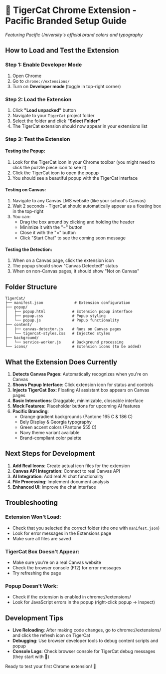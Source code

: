# 🐅 TigerCat Chrome Extension - Pacific Branded Setup Guide

*Featuring Pacific University's official brand colors and typography*

## How to Load and Test the Extension

### Step 1: Enable Developer Mode
1. Open Chrome
2. Go to `chrome://extensions/`
3. Turn on **Developer mode** (toggle in top-right corner)

### Step 2: Load the Extension
1. Click **"Load unpacked"** button
2. Navigate to your `TigerCat` project folder
3. Select the folder and click **"Select Folder"**
4. The TigerCat extension should now appear in your extensions list

### Step 3: Test the Extension

#### Testing the Popup:
1. Look for the TigerCat icon in your Chrome toolbar (you might need to click the puzzle piece icon to see it)
2. Click the TigerCat icon to open the popup
3. You should see a beautiful popup with the TigerCat interface

#### Testing on Canvas:
1. Navigate to any Canvas LMS website (like your school's Canvas)
2. Wait 2 seconds - TigerCat should automatically appear as a floating box in the top-right
3. You can:
   - Drag the box around by clicking and holding the header
   - Minimize it with the "−" button
   - Close it with the "×" button
   - Click "Start Chat" to see the coming soon message

#### Testing the Detection:
1. When on a Canvas page, click the extension icon
2. The popup should show "Canvas Detected!" status
3. When on non-Canvas pages, it should show "Not on Canvas"

## Folder Structure

```
TigerCat/
├── manifest.json              # Extension configuration
├── popup/
│   ├── popup.html            # Extension popup interface
│   ├── popup.css             # Popup styling
│   └── popup.js              # Popup functionality
├── content/
│   ├── canvas-detector.js    # Runs on Canvas pages
│   └── tigercat-styles.css   # Injected styles
├── background/
│   └── service-worker.js     # Background processing
└── icons/                    # Extension icons (to be added)
```

## What the Extension Does Currently

1. **Detects Canvas Pages**: Automatically recognizes when you're on Canvas
2. **Shows Popup Interface**: Click extension icon for status and controls
3. **Injects TigerCat Box**: Floating AI assistant box appears on Canvas pages
4. **Basic Interactions**: Draggable, minimizable, closeable interface
5. **Mock Features**: Placeholder buttons for upcoming AI features
6. **Pacific Branding**: 
   - Orange gradient backgrounds (Pantone 165 C & 186 C)
   - Bely Display & Georgia typography
   - Green accent colors (Pantone 555 C) 
   - Navy theme variant available
   - Brand-compliant color palette

## Next Steps for Development

1. **Add Real Icons**: Create actual icon files for the extension
2. **Canvas API Integration**: Connect to real Canvas API
3. **AI Integration**: Add real AI chat functionality
4. **File Processing**: Implement document analysis
5. **Enhanced UI**: Improve the chat interface

## Troubleshooting

### Extension Won't Load:
- Check that you selected the correct folder (the one with `manifest.json`)
- Look for error messages in the Extensions page
- Make sure all files are saved

### TigerCat Box Doesn't Appear:
- Make sure you're on a real Canvas website
- Check the browser console (F12) for error messages
- Try refreshing the page

### Popup Doesn't Work:
- Check if the extension is enabled in chrome://extensions/
- Look for JavaScript errors in the popup (right-click popup → Inspect)

## Development Tips

- **Live Reloading**: After making code changes, go to chrome://extensions/ and click the refresh icon on TigerCat
- **Debugging**: Use browser developer tools to debug content scripts and popup
- **Console Logs**: Check browser console for TigerCat debug messages (they start with 🐅)

Ready to test your first Chrome extension! 🚀
